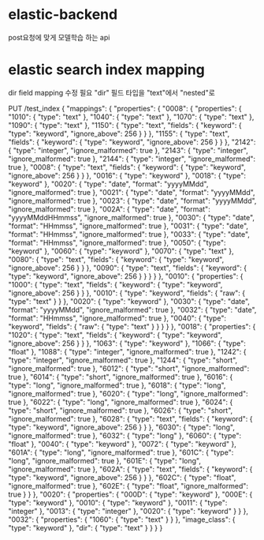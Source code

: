 # elastic-backend 
post요청에 맞게 모델학습 하는 api

# elastic search index mapping
dir field mapping 수정 필요 
"dir" 필드 타입을 "text"에서 "nested"로

PUT /test_index
{
  "mappings": {
    "properties": {
      "0008": {
        "properties": {
          "1010": {
            "type": "text"
          },
          "1040": {
            "type": "text"
          },
          "1070": {
            "type": "text"
          },
          "1090": {
            "type": "text"
          },
          "1150": {
            "type": "text",
            "fields": {
              "keyword": {
                "type": "keyword",
                "ignore_above": 256
              }
            }
          },
          "1155": {
            "type": "text",
            "fields": {
              "keyword": {
                "type": "keyword",
                "ignore_above": 256
              }
            }
          },
          "2142": {
            "type": "integer",
            "ignore_malformed": true
          },
          "2143": {
            "type": "integer",
            "ignore_malformed": true
          },
          "2144": {
            "type": "integer",
            "ignore_malformed": true
          },
          "0008": {
            "type": "text",
            "fields": {
              "keyword": {
                "type": "keyword",
                "ignore_above": 256
              }
            }
          },
          "0016": {
            "type": "keyword"
          },
          "0018": {
            "type": "keyword"
          },
          "0020": {
          "type": "date",
          "format": "yyyyMMdd",
          "ignore_malformed": true
          },
          "0021": {
          "type": "date",
          "format": "yyyyMMdd",
          "ignore_malformed": true
          },
          "0023": {
          "type": "date",
          "format": "yyyyMMdd",
          "ignore_malformed": true
          },
          "002A": {
          "type": "date",
          "format": "yyyyMMddHHmmss",
          "ignore_malformed": true
          },
          "0030": {
          "type": "date",
          "format": "HHmmss",
          "ignore_malformed": true
          },
          "0031": {
          "type": "date",
          "format": "HHmmss",
          "ignore_malformed": true
          },
          "0033": {
          "type": "date",
          "format": "HHmmss",
          "ignore_malformed": true
          },
          "0050": {
          "type": "keyword"
          },
          "0060": {
          "type": "keyword"
          },
          "0070": {
          "type": "text"
          },
          "0080": {
            "type": "text",
            "fields": {
              "keyword": {
                "type": "keyword",
                "ignore_above": 256
              }
            }
          },
          "0090": {
            "type": "text",
            "fields": {
              "keyword": {
                "type": "keyword",
                "ignore_above": 256
              }
            }
          }
        }
      },
      "0010": {
        "properties": {
          "1000": {
            "type": "text",
            "fields": {
              "keyword": {
                "type": "keyword",
                "ignore_above": 256
              }
            }
          },
          "0010": {
            "type": "keyword",
            "fields": {
              "raw": {
                "type": "text"
              }
            }
          },
          "0020": {
            "type": "keyword"
          },
          "0030": {
            "type": "date",
            "format": "yyyyMMdd",
            "ignore_malformed": true
          },
          "0032": {
            "type": "date",
            "format": "HHmmss",
            "ignore_malformed": true
          },
          "0040": {
            "type": "keyword",
            "fields": {
              "raw": {
                "type": "text"
              }
            }
          }
        }
      },
      "0018": {
        "properties": {
          "1020": {
            "type": "text",
            "fields": {
              "keyword": {
                "type": "keyword",
                "ignore_above": 256
              }
            }
          },
          "1063": {
            "type": "keyword"
          },
          "1066": {
            "type": "float"
          },
          "1088": {
            "type": "integer",
            "ignore_malformed": true
          },
          "1242": {
            "type": "integer",
            "ignore_malformed": true
          },
          "1244": {
            "type": "short",
            "ignore_malformed": true
          },
          "6012": {
            "type": "short",
            "ignore_malformed": true
          },
          "6014": {
            "type": "short",
            "ignore_malformed": true
          },
          "6016": {
            "type": "long",
            "ignore_malformed": true
          },
          "6018": {
            "type": "long",
            "ignore_malformed": true
          },
          "6020": {
            "type": "long",
            "ignore_malformed": true
          },
          "6022": {
            "type": "long",
            "ignore_malformed": true
          },
          "6024": {
            "type": "short",
            "ignore_malformed": true
          },
          "6026": {
            "type": "short",
            "ignore_malformed": true
          },
          "6028": {
            "type": "text",
            "fields": {
              "keyword": {
                "type": "keyword",
                "ignore_above": 256
              }
            }
          },
          "6030": {
            "type": "long",
            "ignore_malformed": true
          },
          "6032": {
            "type": "long"
          },
          "6060": {
            "type": "float"
          },
          "0040": {
            "type": "keyword"
          },
          "0072": {
            "type": "keyword"
          },
          "601A": {
            "type": "long",
            "ignore_malformed": true
          },
          "601C": {
            "type": "long",
            "ignore_malformed": true
          },
          "601E": {
            "type": "long",
            "ignore_malformed": true
          },
          "602A": {
            "type": "text",
            "fields": {
              "keyword": {
                "type": "keyword",
                "ignore_above": 256
              }
            }
          },
          "602C": {
            "type": "float",
            "ignore_malformed": true
          },
          "602E": {
            "type": "float",
            "ignore_malformed": true
          }
        }
      },
      "0020": {
        "properties": {
          "000D": {
            "type": "keyword"
          },
          "000E": {
            "type": "keyword"
          },
          "0010": {
            "type": "keyword"
          },
          "0011": {
            "type": "integer"
          },
          "0013": {
            "type": "integer"
          },
          "0020": {
            "type": "keyword"
          }
        }
      },
      "0032": {
        "properties": {
          "1060": {
            "type": "text"
          }
        }
      },
      "image_class": {
        "type": "keyword"
      },
      "dir": {
        "type": "text"
      }
    }
  }
}